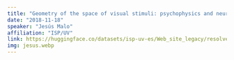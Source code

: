 ```yaml
---
title: "Geometry of the space of visual stimuli: psychophysics and neural models (Sorbone Univ.)"
date: "2018-11-18"
speaker: "Jesús Malo"
affiliation: "ISP/UV"
link: https://huggingface.co/datasets/isp-uv-es/Web_site_legacy/resolve/main/seminars/talk_paris_web.pdf
img: jesus.webp
---
```

